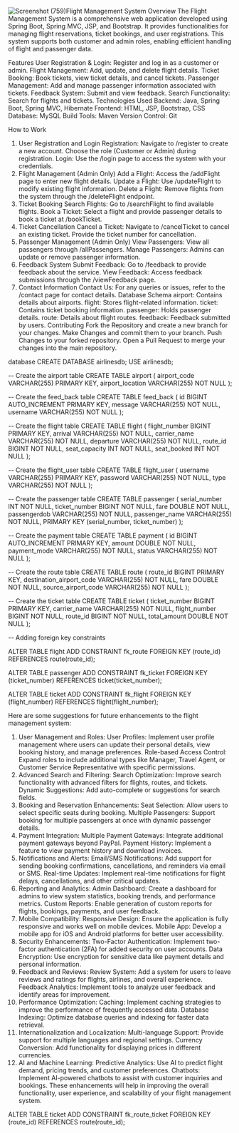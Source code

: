 ![Screenshot (759)](https://github.com/user-attachments/assets/28ac5ff5-0b25-4d87-a03b-c65f05fc7840)Flight Management System
Overview
The Flight Management System is a comprehensive web application developed using Spring Boot, Spring MVC, JSP, and Bootstrap. It provides functionalities for managing flight reservations, ticket bookings, and user registrations. This system supports both customer and admin roles, enabling efficient handling of flight and passenger data.

Features
User Registration & Login: Register and log in as a customer or admin.
Flight Management: Add, update, and delete flight details.
Ticket Booking: Book tickets, view ticket details, and cancel tickets.
Passenger Management: Add and manage passenger information associated with tickets.
Feedback System: Submit and view feedback.
Search Functionality: Search for flights and tickets.
Technologies Used
Backend: Java, Spring Boot, Spring MVC, Hibernate
Frontend: HTML, JSP, Bootstrap, CSS
Database: MySQL
Build Tools: Maven
Version Control: Git


How to Work
1. User Registration and Login
Registration: Navigate to /register to create a new account. Choose the role (Customer or Admin) during registration.
Login: Use the /login page to access the system with your credentials.
2. Flight Management (Admin Only)
Add a Flight: Access the /addFlight page to enter new flight details.
Update a Flight: Use /updateFlight to modify existing flight information.
Delete a Flight: Remove flights from the system through the /deleteFlight endpoint.
3. Ticket Booking
Search Flights: Go to /searchFlight to find available flights.
Book a Ticket: Select a flight and provide passenger details to book a ticket at /bookTicket.
4. Ticket Cancellation
Cancel a Ticket: Navigate to /cancelTicket to cancel an existing ticket. Provide the ticket number for cancellation.
5. Passenger Management (Admin Only)
View Passengers: View all passengers through /allPassengers.
Manage Passengers: Admins can update or remove passenger information.
6. Feedback System
Submit Feedback: Go to /feedback to provide feedback about the service.
View Feedback: Access feedback submissions through the /viewFeedback page.
7. Contact Information
Contact Us: For any queries or issues, refer to the /contact page for contact details.
Database Schema
airport: Contains details about airports.
flight: Stores flight-related information.
ticket: Contains ticket booking information.
passenger: Holds passenger details.
route: Details about flight routes.
feedback: Feedback submitted by users.
Contributing
Fork the Repository and create a new branch for your changes.
Make Changes and commit them to your branch.
Push Changes to your forked repository.
Open a Pull Request to merge your changes into the main repository.

database
CREATE DATABASE airlinesdb;
USE airlinesdb;

-- Create the airport table
CREATE TABLE airport (
    airport_code VARCHAR(255) PRIMARY KEY,
    airport_location VARCHAR(255) NOT NULL
);

-- Create the feed_back table
CREATE TABLE feed_back (
    id BIGINT AUTO_INCREMENT PRIMARY KEY,
    message VARCHAR(255) NOT NULL,
    username VARCHAR(255) NOT NULL
);

-- Create the flight table
CREATE TABLE flight (
    flight_number BIGINT PRIMARY KEY,
    arrival VARCHAR(255) NOT NULL,
    carrier_name VARCHAR(255) NOT NULL,
    departure VARCHAR(255) NOT NULL,
    route_id BIGINT NOT NULL,
    seat_capacity INT NOT NULL,
    seat_booked INT NOT NULL
);

-- Create the flight_user table
CREATE TABLE flight_user (
    username VARCHAR(255) PRIMARY KEY,
    password VARCHAR(255) NOT NULL,
    type VARCHAR(255) NOT NULL
);

-- Create the passenger table
CREATE TABLE passenger (
    serial_number INT NOT NULL,
    ticket_number BIGINT NOT NULL,
    fare DOUBLE NOT NULL,
    passengerdob VARCHAR(255) NOT NULL,
    passenger_name VARCHAR(255) NOT NULL,
    PRIMARY KEY (serial_number, ticket_number)
);

-- Create the payment table
CREATE TABLE payment (
    id BIGINT AUTO_INCREMENT PRIMARY KEY,
    amount DOUBLE NOT NULL,
    payment_mode VARCHAR(255) NOT NULL,
    status VARCHAR(255) NOT NULL
);

-- Create the route table
CREATE TABLE route (
    route_id BIGINT PRIMARY KEY,
    destination_airport_code VARCHAR(255) NOT NULL,
    fare DOUBLE NOT NULL,
    source_airport_code VARCHAR(255) NOT NULL
);

-- Create the ticket table
CREATE TABLE ticket (
    ticket_number BIGINT PRIMARY KEY,
    carrier_name VARCHAR(255) NOT NULL,
    flight_number BIGINT NOT NULL,
    route_id BIGINT NOT NULL,
    total_amount DOUBLE NOT NULL
);

-- Adding foreign key constraints

ALTER TABLE flight
ADD CONSTRAINT fk_route
FOREIGN KEY (route_id) REFERENCES route(route_id);

ALTER TABLE passenger
ADD CONSTRAINT fk_ticket
FOREIGN KEY (ticket_number) REFERENCES ticket(ticket_number);

ALTER TABLE ticket
ADD CONSTRAINT fk_flight
FOREIGN KEY (flight_number) REFERENCES flight(flight_number);


Here are some suggestions for future enhancements to the flight management system:

1. User Management and Roles:
User Profiles: Implement user profile management where users can update their personal details, view booking history, and manage preferences.
Role-based Access Control: Expand roles to include additional types like Manager, Travel Agent, or Customer Service Representative with specific permissions.
2. Advanced Search and Filtering:
Search Optimization: Improve search functionality with advanced filters for flights, routes, and tickets.
Dynamic Suggestions: Add auto-complete or suggestions for search fields.
3. Booking and Reservation Enhancements:
Seat Selection: Allow users to select specific seats during booking.
Multiple Passengers: Support booking for multiple passengers at once with dynamic passenger details.
4. Payment Integration:
Multiple Payment Gateways: Integrate additional payment gateways beyond PayPal.
Payment History: Implement a feature to view payment history and download invoices.
5. Notifications and Alerts:
Email/SMS Notifications: Add support for sending booking confirmations, cancellations, and reminders via email or SMS.
Real-time Updates: Implement real-time notifications for flight delays, cancellations, and other critical updates.
6. Reporting and Analytics:
Admin Dashboard: Create a dashboard for admins to view system statistics, booking trends, and performance metrics.
Custom Reports: Enable generation of custom reports for flights, bookings, payments, and user feedback.
7. Mobile Compatibility:
Responsive Design: Ensure the application is fully responsive and works well on mobile devices.
Mobile App: Develop a mobile app for iOS and Android platforms for better user accessibility.
8. Security Enhancements:
Two-Factor Authentication: Implement two-factor authentication (2FA) for added security on user accounts.
Data Encryption: Use encryption for sensitive data like payment details and personal information.
9. Feedback and Reviews:
Review System: Add a system for users to leave reviews and ratings for flights, airlines, and overall experience.
Feedback Analytics: Implement tools to analyze user feedback and identify areas for improvement.
10. Performance Optimization:
Caching: Implement caching strategies to improve the performance of frequently accessed data.
Database Indexing: Optimize database queries and indexing for faster data retrieval.
11. Internationalization and Localization:
Multi-language Support: Provide support for multiple languages and regional settings.
Currency Conversion: Add functionality for displaying prices in different currencies.
12. AI and Machine Learning:
Predictive Analytics: Use AI to predict flight demand, pricing trends, and customer preferences.
Chatbots: Implement AI-powered chatbots to assist with customer inquiries and bookings.
These enhancements will help in improving the overall functionality, user experience, and scalability of your flight management system.

ALTER TABLE ticket
ADD CONSTRAINT fk_route_ticket
FOREIGN KEY (route_id) REFERENCES route(route_id);


